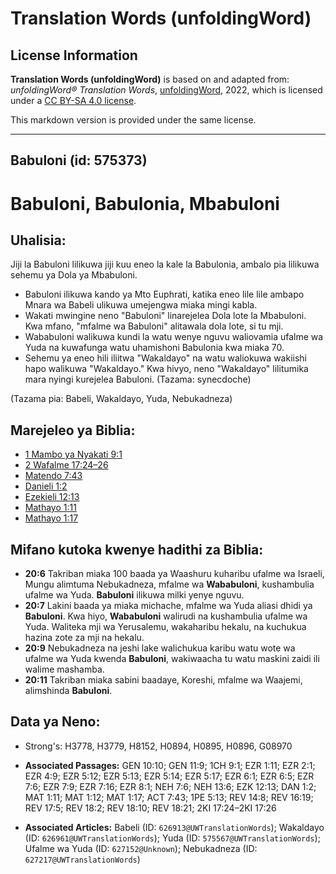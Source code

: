 # Translation Words (unfoldingWord)

## License Information

**Translation Words (unfoldingWord)** is based on and adapted from: _unfoldingWord® Translation Words_, [unfoldingWord](https://unfoldingword.org/utw), 2022, which is licensed under a [CC BY-SA 4.0 license](https://creativecommons.org/licenses/by-sa/4.0/legalcode.en).

This markdown version is provided under the same license.



--------------------------------

## Babuloni (id: 575373)

Babuloni, Babulonia, Mbabuloni
==============================

Uhalisia:
---------

Jiji la Babuloni lilikuwa jiji kuu eneo la kale la Babulonia, ambalo pia lilikuwa sehemu ya Dola ya Mbabuloni.

* Babuloni ilikuwa kando ya Mto Euphrati, katika eneo lile lile ambapo Mnara wa Babeli ulikuwa umejengwa miaka mingi kabla.
* Wakati mwingine neno "Babuloni" linarejelea Dola lote la Mbabuloni. Kwa mfano, "mfalme wa Babuloni" alitawala dola lote, si tu mji.
* Wababuloni walikuwa kundi la watu wenye nguvu waliovamia ufalme wa Yuda na kuwafunga watu uhamishoni Babulonia kwa miaka 70\.
* Sehemu ya eneo hili iliitwa "Wakaldayo" na watu waliokuwa wakiishi hapo walikuwa "Wakaldayo." Kwa hivyo, neno "Wakaldayo" lilitumika mara nyingi kurejelea Babuloni. (Tazama: synecdoche)

(Tazama pia: Babeli, Wakaldayo, Yuda, Nebukadneza)

Marejeleo ya Biblia:
--------------------

* [1 Mambo ya Nyakati 9:1](https://ref.ly/1Chr9:1)
* [2 Wafalme 17:24–26](https://ref.ly/2Kgs17:24-2Kgs17:26)
* [Matendo 7:43](https://ref.ly/Acts7:43)
* [Danieli 1:2](https://ref.ly/Dan1:2)
* [Ezekieli 12:13](https://ref.ly/Ezek12:13)
* [Mathayo 1:11](https://ref.ly/Matt1:11)
* [Mathayo 1:17](https://ref.ly/Matt1:17)

Mifano kutoka kwenye hadithi za Biblia:
---------------------------------------

* **20:6** Takriban miaka 100 baada ya Waashuru kuharibu ufalme wa Israeli, Mungu alimtuma Nebukadneza, mfalme wa **Wababuloni**, kushambulia ufalme wa Yuda. **Babuloni** ilikuwa milki yenye nguvu.
* **20:7** Lakini baada ya miaka michache, mfalme wa Yuda aliasi dhidi ya **Babuloni**. Kwa hiyo, **Wababuloni** walirudi na kushambulia ufalme wa Yuda. Waliteka mji wa Yerusalemu, wakaharibu hekalu, na kuchukua hazina zote za mji na hekalu.
* **20:9** Nebukadneza na jeshi lake walichukua karibu watu wote wa ufalme wa Yuda kwenda **Babuloni**, wakiwaacha tu watu maskini zaidi ili walime mashamba.
* **20:11** Takriban miaka sabini baadaye, Koreshi, mfalme wa Waajemi, alimshinda **Babuloni**.

Data ya Neno:
-------------

* Strong's: H3778, H3779, H8152, H0894, H0895, H0896, G08970

* **Associated Passages:** GEN 10:10; GEN 11:9; 1CH 9:1; EZR 1:11; EZR 2:1; EZR 4:9; EZR 5:12; EZR 5:13; EZR 5:14; EZR 5:17; EZR 6:1; EZR 6:5; EZR 7:6; EZR 7:9; EZR 7:16; EZR 8:1; NEH 7:6; NEH 13:6; EZK 12:13; DAN 1:2; MAT 1:11; MAT 1:12; MAT 1:17; ACT 7:43; 1PE 5:13; REV 14:8; REV 16:19; REV 17:5; REV 18:2; REV 18:10; REV 18:21; 2KI 17:24–2KI 17:26
* **Associated Articles:** Babeli (ID: `626913@UWTranslationWords`); Wakaldayo (ID: `626961@UWTranslationWords`); Yuda (ID: `575567@UWTranslationWords`); Ufalme wa Yuda (ID: `627152@Unknown`); Nebukadneza (ID: `627217@UWTranslationWords`)

